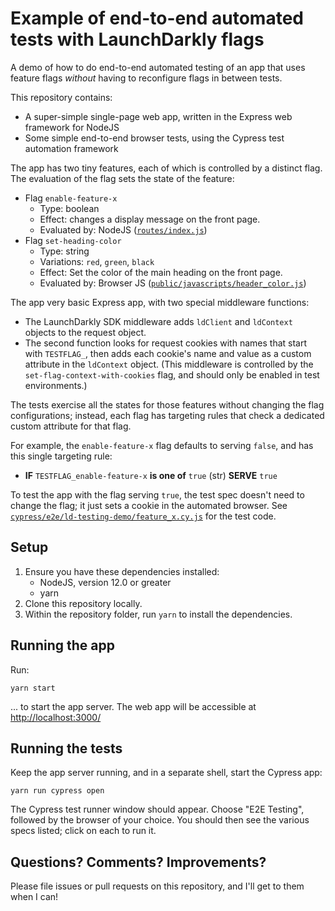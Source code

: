 # Example of end-to-end automated tests with LaunchDarkly flags

A demo of how to do end-to-end automated testing of an app that uses feature flags _without_ having to reconfigure flags in between tests.

This repository contains:

* A super-simple single-page web app, written in the Express web framework for NodeJS
* Some simple end-to-end browser tests, using the Cypress test automation framework

The app has two tiny features, each of which is controlled by a distinct flag. The evaluation of the flag sets the state of the feature:

* Flag `enable-feature-x`
  * Type: boolean
  * Effect: changes a display message on the front page.
  * Evaluated by: NodeJS ([`routes/index.js`](blob/master/routes/index.js))
* Flag `set-heading-color`
  * Type: string 
  * Variations: `red`, `green`, `black`
  * Effect: Set the color of the main heading on the front page.
  * Evaluated by: Browser JS ([`public/javascripts/header_color.js`](blob/master/public/javascripts/header_color.js))

The app very basic Express app, with two special middleware functions:

* The LaunchDarkly SDK middleware adds `ldClient` and `ldContext` objects to the request object.
* The second function looks for request cookies with names that start with `TESTFLAG_`, then adds each cookie's name and value as a custom attribute in the `ldContext` object. (This middleware is controlled by the `set-flag-context-with-cookies` flag, and should only be enabled in test environments.)

The tests exercise all the states for those features without changing the flag configurations; instead, each flag has targeting rules that check a dedicated custom attribute for that flag.

For example, the `enable-feature-x` flag defaults to serving `false`, and has this single targeting rule:

* **IF** `TESTFLAG_enable-feature-x` **is one of** `true` (str) **SERVE** `true`

To test the app with the flag serving `true`, the test spec doesn't need to change the flag; it just sets a cookie in the automated browser. See [`cypress/e2e/ld-testing-demo/feature_x.cy.js`](blob/master/cypress/e2e/ld-testing-demo/feature_x.cy.js) for the test code.

## Setup

1. Ensure you have these dependencies installed:
    * NodeJS, version 12.0 or greater
    * yarn
2. Clone this repository locally.
3. Within the repository folder, run `yarn` to install the dependencies.

## Running the app

Run:

    yarn start 

... to start the app server. The web app will be accessible at [http://localhost:3000/](http://localhost:3000/)

## Running the tests

Keep the app server running, and in a separate shell, start the Cypress app:

    yarn run cypress open

The Cypress test runner window should appear. Choose "E2E Testing", followed by the browser of your choice. You should then see the various specs listed; click on each to run it.

## Questions? Comments? Improvements?

Please file issues or pull requests on this repository, and I'll get to them when I can!
